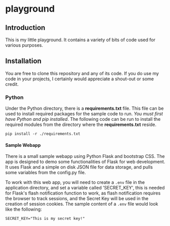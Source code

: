 # playground
## Introduction
This is my little playground. It contains a variety of bits of code used
for various purposes.

## Installation
You are free to clone this repository and any of its code. If you do use my code 
in your projects, I certainly would appreciate a shout-out or some credit.

### Python
Under the Python directory, there is a **requirements.txt** file. This file can be used to
install required packages for the sample code to run. _You must first have Python
and pip installed_. The following code can be run to install the required modules
from the directory where the **requirements.txt** reside.

```commandline
pip install -r ./requirements.txt
```

#### Sample Webapp
There is a small sample webapp using Python Flask and bootstrap CSS. The app is designed to
demo some functionalities of Flask for web development. It uses Flask and a simple on disk
JSON file for data storage, and pulls some variables from the config.py file.

To work with this web app, you will need to create a ``.env`` file in the application directory, 
and set a variable called 'SECRET_KEY', this is needed for Flask's flash notification function to work, as 
flash notification requires the browser to track sessions, and the Secret Key will be used in the creation 
of session cookies. The sample content of a ``.env`` file would look like the following:

```commandline
SECRET_KEY="This is my secret key!"
```

